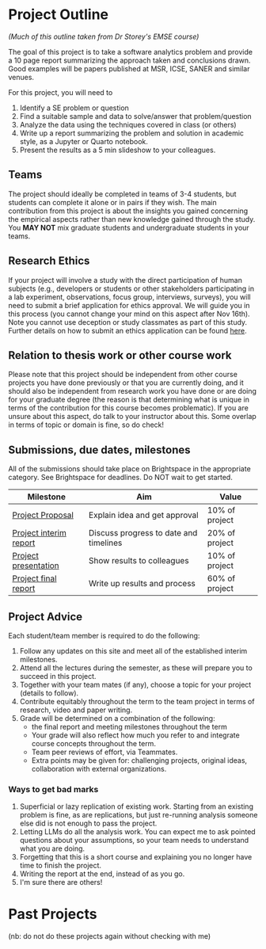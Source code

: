 # Project Outline

*(Much of this outline taken from Dr Storey's EMSE course)*

The goal of this project is to take a software analytics problem and provide a 10 page report summarizing the approach taken and conclusions drawn. Good examples will be papers published at MSR, ICSE, SANER and similar venues.

For this project, you will need to 
1. Identify a SE problem or question
2. Find a suitable sample and data to solve/answer that problem/question
3. Analyze the data using the techniques covered in class (or others)
4. Write up a report summarizing the problem and solution in academic style, as a Jupyter or Quarto notebook.
5. Present the results as a 5 min slideshow to your colleagues.

## Teams 

The project should ideally be completed in teams of 3-4 students, but students can complete it alone or in pairs if they wish.  The main contribution from this project is about the insights you gained concerning the empirical aspects rather than new knowledge gained through the study. You **MAY NOT** mix graduate students and undergraduate students in your teams.

## Research Ethics

If your project will involve a study with the direct participation of human subjects (e.g., developers or students or other stakeholders participating in a lab experiment, observations, focus group, interviews, surveys), you will need to submit a brief application for ethics approval. We will guide you in this process (you cannot change your mind on this aspect after Nov 16th). Note you cannot use deception or study classmates as part of this study. Further details on how to submit an ethics application can be found [here](https://github.com/margaretstorey/EmseUvic2020/tree/master/activities/project-2-ethics).

## Relation to thesis work or other course work

Please note that this project should be independent from other course projects you have done previously or that you are currently doing, and it should also be independent from research work you have done or are doing for your graduate degree (the reason is that determining what is unique in terms of the contribution for this course becomes problematic). If you are unsure about this aspect, do talk to your instructor about this.  Some overlap in terms of topic or domain is fine, so do check!

## Submissions, due dates, milestones

All of the submissions should take place on Brightspace in the appropriate category. See Brightspace for deadlines. Do NOT wait to get started.

| Milestone                                       | Aim                                    | Value           |
| ----------------------------------------------- | -------------------------------------- | --------------- |
| [Project Proposal](project-proposal.md)         | Explain idea and get approval          | 10% of project  |
| [Project interim report](project-interim.md)    | Discuss progress to date and timelines | 20% of project  |
| [Project presentation](project-presentation.md) | Show results to colleagues             | 10% of project  |
| [Project final report](project-final.md)        | Write up results and process           | 60%  of project |

## Project Advice

Each student/team member is required to do the following:

1. Follow any updates on this site and meet all of the established interim milestones.
2. Attend all the lectures during the semester, as these will prepare you to succeed in this project.
3. Together with your team mates (if any), choose a topic for your project (details to follow).
4. Contribute equitably throughout the term to the team project in terms of research, video and paper writing.
5. Grade will be determined on a combination of the following:
    - the final report and meeting milestones throughout the term
    - Your grade will also reflect how much you refer to and integrate course concepts throughout the term.
    - Team peer reviews of effort, via Teammates.
    - Extra points may be given for: challenging projects, original ideas, collaboration with external organizations.

### Ways to get bad marks
1. Superficial or lazy replication of existing work. Starting from an existing problem is fine, as are replications, but just re-running analysis someone else did is not enough to pass the project.
2. Letting LLMs do all the analysis work. You can expect me to ask pointed questions about your assumptions, so your team needs to understand what you are doing.
3. Forgetting that this is a short course and explaining you no longer have time to finish the project. 
4. Writing the report at the end, instead of as you go.
5. I'm sure there are others! 

# Past Projects
(nb: do not do these projects again without checking with me)

